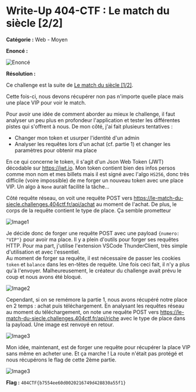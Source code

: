 # Write-Up 404-CTF : Le match du siècle [2/2]

__Catégorie :__ Web - Moyen

**Enoncé :**

![Enoncé](images/enonce.png)

**Résolution :**

Ce challenge est la suite de [Le match du siècle [1/2]](../Le%20match%20du%20siècle%20[1_2]/).

Cette fois-ci, nous devons récupérer non pas n'importe quelle place mais une place VIP pour voir le match.

Pour avoir une idée de comment aborder au mieux le challenge, il faut analyser un peu plus en profondeur l'application et tester les différentes pistes qui s'offrent à nous. De mon côté, j'ai fait plusieurs tentatives :

- Changer mon token et usurper l'identité d'un admin
- Analyser les requêtes lors d'un achat (cf. partie 1) et changer les paramètres pour obtenir ma place

En ce qui concerne le token, il s'agit d'un Json Web Token (JWT) décodable sur https://jwt.io. Mon token contient bien des infos persos comme mon nom et mes billets mais il est signé avec l'algo `HS256`, donc très difficile (voire impossible) de me forger un nouveau token avec une place VIP. Un algo à `None` aurait facilité la tâche...

Côté requête réseau, on voit une requête POST vers https://le-match-du-siecle.challenges.404ctf.fr/api/achat au moment de l'achat. De plus, le corps de la requête contient le type de place. Ça semble prometteur

![Image1](images/image1.png)

Je décide donc de forger une requête POST avec une payload `{numero: "VIP"}` pour avoir ma place. Il y a plein d'outils pour forger ses requêtes HTTP. Pour ma part, j'utilise l'extension VSCode ThunderClient, très simple d'utilisation et avec l'essentiel.  
Au moment de forger sa requête, il est nécessaire de passer les cookies `token` et `balance` dans les en-têtes de requête. Une fois ceci fait, il n'y a plus qu'à l'envoyer.
Malheureusement, le créateur du challenge avait prévu le coup et nous avons été bloqué.

![Image2](images/image2.png)

Cependant, si on se remémore la partie 1, nous avons récupéré notre place en 2 temps : achat puis téléchargement. En analysant les requêtes réseau au moment du téléchargement, on note une requête POST vers https://le-match-du-siecle.challenges.404ctf.fr/api/riche avec le type de place dans la payload. Une image est renvoyé en retour.

![Image3](images/image3.png)

Mon idée, maintenant, est de forger une requête pour récupérer la place VIP sans même en acheter une. Et ça marche ! La route n'était pas protégé et nous récupérons le flag de cette 2ème partie.

![Image3](images/image4.png)

**Flag :** `404CTF{b7554ee60d0020216749d428830a55f1}` 